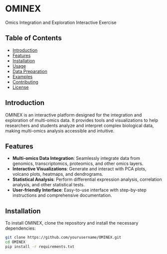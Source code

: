 # OMINEX
Omics Integration and Exploration Interactive Exercise

## Table of Contents

- [Introduction](#introduction)
- [Features](#features)
- [Installation](#installation)
- [Usage](#usage)
- [Data Preparation](#data-preparation)
- [Examples](#examples)
- [Contributing](#contributing)
- [License](#license)

## Introduction

OMINEX is an interactive platform designed for the integration and exploration of multi-omics data. It provides tools and visualizations to help researchers and students analyze and interpret complex biological data, making multi-omics analysis accessible and intuitive.

## Features

- **Multi-omics Data Integration**: Seamlessly integrate data from genomics, transcriptomics, proteomics, and other omics layers.
- **Interactive Visualizations**: Generate and interact with PCA plots, volcano plots, heatmaps, and dendrograms.
- **Statistical Analysis**: Perform differential expression analysis, correlation analysis, and other statistical tests.
- **User-friendly Interface**: Easy-to-use interface with step-by-step instructions and comprehensive documentation.

## Installation

To install OMINEX, clone the repository and install the necessary dependencies:

```bash
git clone https://github.com/yourusername/OMINEX.git
cd OMINEX
pip install -r requirements.txt
